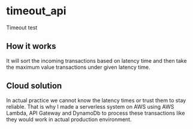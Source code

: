# timeout_api
Timeout test 


## How it works

It will sort the incoming transactions based on latency time and then take the maximum value transactions under given latency time.

## Cloud solution

In actual practice we cannot know the latency times or trust them to stay reliable. That is why I made a serverless system on AWS using AWS Lambda, API Gateway and DynamoDb to process these transactions like they would work in actual production environment.


